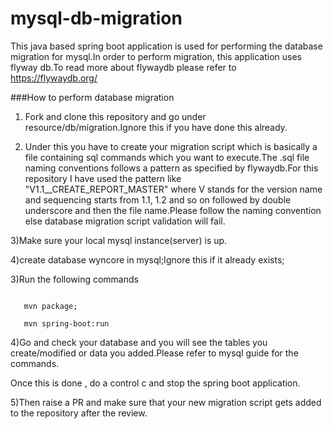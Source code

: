 # mysql-db-migration

This java based spring boot application is used for performing the database migration for mysql.In order to perform migration, this application uses flyway db.To read more about flywaydb please refer to https://flywaydb.org/



###How to perform database migration
1) Fork and clone this repository and go under resource/db/migration.Ignore this if you have done this already.

2) Under this you have to create your migration script which is basically  a file containing sql commands which you want to execute.The .sql file naming conventions follows a pattern as specified by flywaydb.For this repository I have used the pattern like "V1.1__CREATE_REPORT_MASTER"  where V stands for the version name and sequencing starts from 1.1, 1.2 and so on followed by double underscore and then the file name.Please follow the naming convention else database migration script validation will fail.

3)Make sure your local mysql instance(server) is up.

4)create database wyncore in mysql;Ignore this if it already exists;


3)Run the following commands


```mvn clean install;

   mvn package;
   
   mvn spring-boot:run
```

4)Go and check your database and you will see the tables you create/modified or data you added.Please refer to mysql guide for the commands.

Once this is done , do a control c and stop the spring boot application.

5)Then raise a PR and make sure that your new migration script gets added to the repository after the review.